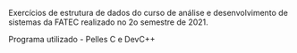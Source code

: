 Exercícios de estrutura de dados do curso de análise e desenvolvimento de sistemas da FATEC realizado no 2o semestre de 2021.

Programa utilizado - Pelles C e DevC++
